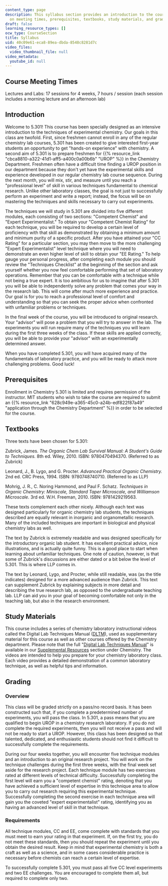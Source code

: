 ```yaml
---
content_type: page
description: This syllabus section provides an introduction to the course and information
  on meeting times, prerequisites, textbooks, study materials, and grading.
draft: false
learning_resource_types: []
ocw_type: CourseSection
title: Syllabus
uid: 40c09e61-eca8-89ea-dbda-8548c8281d7c
video_files:
  video_thumbnail_file: null
video_metadata:
  youtube_id: null
---
```

## Course Meeting Times

Lectures and Labs: 17 sessions for 4 weeks, 7 hours / session (each session includes a morning lecture and an afternoon lab)

## Introduction

Welcome to 5.301! This course has been specially designed as an intensive introduction to the techniques of experimental chemistry. Our goals in this class are twofold. First, since freshmen cannot enroll in any of the regular chemistry lab courses, 5.301 has been created to give interested first-year students an opportunity to get "hands-on experience" with chemistry. A second aim of 5.301 is to prepare freshmen for {{% resource_link "cbca8810-a322-41d1-aff5-a400c0a00b6b" "UROP" %}} in the Chemistry Department. Freshmen often have a difficult time finding a UROP position in our department because they don't yet have the experimental skills and experience developed in our regular chemistry lab course sequence. During the next month, you will mix, stir, and measure until you reach a "professional level" of skill in various techniques fundamental to chemical research. Unlike other laboratory classes, the goal is not just to successfully perform an experiment and write a report; instead, the focus will be on mastering the techniques and skills necessary to carry out experiments.

The techniques we will study in 5.301 are divided into five different modules, each consisting of two sections: "Competent Chemist" and "Expert Experimentalist." To obtain your "Competent Chemist Rating" for each technique, you will be required to develop a certain level of proficiency with that skill as demonstrated by obtaining a minimum amount and minimum purity of a specific product. After you have attained your "CC Rating" for a particular section, you may then move to the more challenging "Expert Experimentalist" level technique where you will need to demonstrate an even higher level of skill to obtain your "EE Rating." To help gauge your personal progress, after completing each module you should review the "Techniques Checklist" at the beginning of the section and ask yourself whether you now feel comfortable performing that set of laboratory operations. Remember that you can be comfortable with a technique while not being a true expert. It is too ambitious for us to imagine that after 5.301 you will be able to independently solve any problem that comes your way in the research lab. This will come after much more experience and practice. Our goal is for you to reach a professional level of comfort and understanding so that you can seek the proper advice when confronted with unfamiliar problems or techniques.

In the final week of the course, you will be introduced to original research. Your "advisor" will pose a problem that you will try to answer in the lab. The experiments you will run require many of the techniques you will learn during the first three weeks of the class. If these skills are applied correctly, you will be able to provide your "advisor" with an experimentally determined answer.

When you have completed 5.301, you will have acquired many of the fundamentals of laboratory practice, and you will be ready to attack more challenging problems. Good luck!

## Prerequisites

Enrollment in Chemistry 5.301 is limited and requires permission of the instructor. MIT students who wish to take the course are required to submit an {{% resource_link "628c949e-a365-45c0-a24b-edf822f87a49" "application through the Chemistry Department" %}} in order to be selected for the course.

## Textbooks

Three texts have been chosen for 5.301:

Zubrick, James. *The Organic Chem Lab Survival Manual: A Student's Guide to Techniques.* 8th ed. Wiley, 2010. ISBN: 9780470494370. (Referred to as Zubrick)

Leonard, J., B. Lygo, and G. Procter. *Advanced Practical Organic Chemistry.* 2nd ed. CRC Press, 1994. ISBN: 9780748740710. (Referred to as LLP)

Mohrig, J. R., C. Noring Hammond, and Paul F. Schatz. *Techniques in Organic Chemistry: Miniscale, Standard Taper Microscale, and Williamson Microscale.* 3rd ed. W.H. Freeman, 2010. ISBN: 9781429219563.

These texts complement each other nicely. Although each text was designed particularly for organic chemistry lab students, the techniques described are equally relevant in inorganic and organometallic research. Many of the included techniques are important in biological and physical chemistry labs as well.

The text by Zubrick is extremely readable and was designed specifically for the introductory organic lab student. It has excellent practical advice, nice illustrations, and is actually quite funny. This is a good place to start when learning about unfamiliar techniques. One note of caution, however, is that some of Zubrick's discussions are either dated or a bit below the level of 5.301. This is where LLP comes in.

The text by Leonard, Lygo, and Procter, while still readable, was (as the title indicates) designed for a more advanced audience than Zubrick. This text can supplement Zubrick by explaining subjects in more detail and describing the true research lab, as opposed to the undergraduate teaching lab. LLP can aid you in your goal of becoming comfortable not only in the teaching lab, but also in the research environment.

## Study Materials

This course includes a series of chemistry laboratory instructional videos called the Digital Lab Techniques Manual ([DLTM](/courses/res-5-0001-digital-lab-techniques-manual-spring-2007)), used as supplementary material for this course as well as other courses offered by the Chemistry department. Please note that the full "[Digital Lab Techniques Manual](/courses/res-5-0001-digital-lab-techniques-manual-spring-2007)" is available in our [Supplemental Resources](/search/?d=Supplemental%20Resources&l=Non%20Credit) section under Chemistry. The videos are intended to help you prepare for your chemistry laboratory class. Each video provides a detailed demonstration of a common laboratory technique, as well as helpful tips and information.

## Grading

### Overview

This class will be graded strictly on a pass/no record basis. It has been constructed such that, if you complete a predetermined number of experiments, you will pass the class. In 5.301, a pass means that you are qualified to begin UROP in a chemistry research laboratory. If you do not complete the required experiments, then you will not receive a pass and will not be ready to start a UROP. However, this class has been designed so that talented, dedicated, and enthusiastic students should not find it difficult to successfully complete the requirements.

During our four weeks together, you will encounter five technique modules and an introduction to an original research project. You will work on the technique challenges during the first three weeks, with the final week set aside for the research project. Each technique module has two exercises rated at different levels of technical difficulty. Successfully completing the first level will earn you a "competent chemist" rating, denoting that you have achieved a sufficient level of expertise in this technique area to allow you to carry out research requiring this experimental technique. Successfully completing the second exercise in each technique area will gain you the coveted "expert experimentalist" rating, identifying you as having an advanced level of skill in that technique.

### Requirements

All technique modules, CC and EE, come complete with standards that you must meet to earn your rating in that experiment. If, on the first try, you do not meet these standards, then you should repeat the experiment until you obtain the desired result. Keep in mind that experimental chemistry is both a craft as well as a science, and in some cases considerable practice is necessary before chemists can reach a certain level of expertise.

To successfully complete 5.301, you must pass all five CC level experiments and two EE challenges. You are encouraged to complete them all, but required to complete only two.